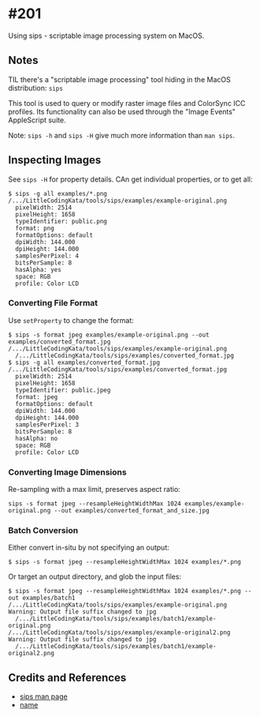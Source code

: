 # #201

Using sips - scriptable image processing system on MacOS.

## Notes

TIL there's a "scriptable image processing" tool hiding in the MacOS distribution: `sips`

This tool is used to query or modify raster image files and ColorSync ICC profiles.
Its functionality can also be used through the "Image Events" AppleScript suite.

Note: `sips -h` and `sips -H` give much more information than `man sips`.

## Inspecting Images

See `sips -H` for property details. CAn get individual properties, or to get all:

```
$ sips -g all examples/*.png
/.../LittleCodingKata/tools/sips/examples/example-original.png
  pixelWidth: 2514
  pixelHeight: 1658
  typeIdentifier: public.png
  format: png
  formatOptions: default
  dpiWidth: 144.000
  dpiHeight: 144.000
  samplesPerPixel: 4
  bitsPerSample: 8
  hasAlpha: yes
  space: RGB
  profile: Color LCD
```

### Converting File Format

Use `setProperty` to change the format:

```
$ sips -s format jpeg examples/example-original.png --out examples/converted_format.jpg
/.../LittleCodingKata/tools/sips/examples/example-original.png
  /.../LittleCodingKata/tools/sips/examples/converted_format.jpg
$ sips -g all examples/converted_format.jpg
/.../LittleCodingKata/tools/sips/examples/converted_format.jpg
  pixelWidth: 2514
  pixelHeight: 1658
  typeIdentifier: public.jpeg
  format: jpeg
  formatOptions: default
  dpiWidth: 144.000
  dpiHeight: 144.000
  samplesPerPixel: 3
  bitsPerSample: 8
  hasAlpha: no
  space: RGB
  profile: Color LCD
```

### Converting Image Dimensions

Re-sampling with a max limit, preserves aspect ratio:

```
sips -s format jpeg --resampleHeightWidthMax 1024 examples/example-original.png --out examples/converted_format_and_size.jpg
```

### Batch Conversion

Either convert in-situ by not specifying an output:

```
$ sips -s format jpeg --resampleHeightWidthMax 1024 examples/*.png
```

Or target an output directory, and glob the input files:

```
$ sips -s format jpeg --resampleHeightWidthMax 1024 examples/*.png --out examples/batch1
/.../LittleCodingKata/tools/sips/examples/example-original.png
Warning: Output file suffix changed to jpg
  /.../LittleCodingKata/tools/sips/examples/batch1/example-original.png
/.../LittleCodingKata/tools/sips/examples/example-original2.png
Warning: Output file suffix changed to jpg
  /.../LittleCodingKata/tools/sips/examples/batch1/example-original2.png
```

## Credits and References

* [sips man page](https://ss64.com/osx/sips.html)
* [name](https://aplawrence.com/foo-mac/image-processing.html)
